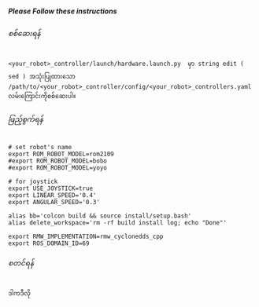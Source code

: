 ##### Please Follow these instructions

###### စစ်ဆေးရန်
```
<your_robot>_controller/launch/hardware.launch.py  မှာ string edit ( sed ) အသုံးပြုထားသော
/path/to/<your_robot>_controller/config/<your_robot>_controllers.yaml လမ်းကြောင်းကိုစစ်ဆေးပါ။
```

###### ဖြည့်စွက်ရန်
```
# set robot's name
export ROM_ROBOT_MODEL=rom2109
#export ROM_ROBOT_MODEL=bobo
#export ROM_ROBOT_MODEL=yoyo

# for joystick
export USE_JOYSTICK=true
export LINEAR_SPEED='0.4'
export ANGULAR_SPEED='0.3'

alias bb='colcon build && source install/setup.bash'
alias delete_workspace='rm -rf build install log; echo "Done"'

export RMW_IMPLEMENTATION=rmw_cyclonedds_cpp
export ROS_DOMAIN_ID=69
```

###### စတင်ရန်
```
ဒါကဒီလို
```